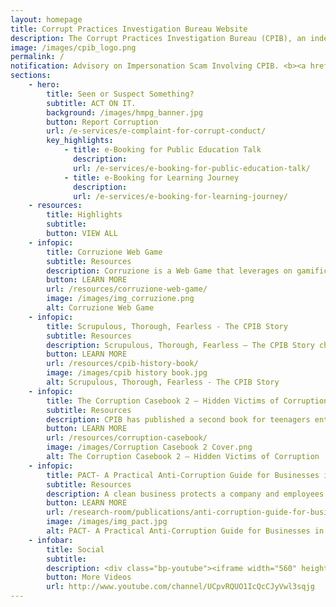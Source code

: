 ```yaml
---
layout: homepage
title: Corrupt Practices Investigation Bureau Website
description: The Corrupt Practices Investigation Bureau (CPIB), an independent agency, is responsible for the investigation and prevention of corruption in Singapore.
image: /images/cpib_logo.png
permalink: /
notification: Advisory on Impersonation Scam Involving CPIB. <b><a href="/advisory/"> Click here to read more. </a></b>
sections:
    - hero:
        title: Seen or Suspect Something?
        subtitle: ACT ON IT.
        background: /images/hmpg_banner.jpg
        button: Report Corruption
        url: /e-services/e-complaint-for-corrupt-conduct/
        key_highlights:
            - title: e-Booking for Public Education Talk
              description: 
              url: /e-services/e-booking-for-public-education-talk/
            - title: e-Booking for Learning Journey
              description: 
              url: /e-services/e-booking-for-learning-journey/
    - resources:
        title: Highlights
        subtitle: 
        button: VIEW ALL
    - infopic:
        title: Corruzione Web Game
        subtitle: Resources
        description: Corruzione is a Web Game that leverages on gamification to educate on the far-reaching consequences of corruption in a fun and interactive way.
        button: LEARN MORE
        url: /resources/corruzione-web-game/
        image: /images/img_corruzione.png
        alt: Corruzione Web Game
    - infopic:
        title: Scrupulous, Thorough, Fearless - The CPIB Story
        subtitle: Resources
        description: Scrupulous, Thorough, Fearless — The CPIB Story chronicles the journey of the Corrupt Practices Investigation Bureau (CPIB) from its beginnings to the present.
        button: LEARN MORE
        url: /resources/cpib-history-book/
        image: /images/cpib history book.jpg
        alt: Scrupulous, Thorough, Fearless - The CPIB Story
    - infopic:
        title: The Corruption Casebook 2 – Hidden Victims of Corruption
        subtitle: Resources
        description: CPIB has published a second book for teenagers entitled The Corruption Casebook 2: Hidden Victims of Corruption with stories that aim to educate our youth that corruption is not a victimless crime.
        button: LEARN MORE
        url: /resources/corruption-casebook/
        image: /images/Corruption Casebook 2 Cover.png
        alt: The Corruption Casebook 2 – Hidden Victims of Corruption
    - infopic:
        title: PACT- A Practical Anti-Corruption Guide for Businesses in Singapore
        subtitle: Resources
        description: A clean business protects a company and employees from being caught in thorny and compromising situations. As part of the CPIB’s commitment to combat corruption in the private sector, we have developed <b>PACT - A Practical Anti-Corruption Guide for Businesses in Singapore</b> to help domestic business owners prevent corruption in their companies.
        button: LEARN MORE
        url: /research-room/publications/anti-corruption-guide-for-businesses/
        image: /images/img_pact.jpg
        alt: PACT- A Practical Anti-Corruption Guide for Businesses in Singapore
    - infobar:
        title: Social
        subtitle: 
        description: <div class="bp-youtube"><iframe width="560" height="315" src="https://www.youtube.com/embed/U-dn5e_h2XM" title="YouTube video player" frameborder="0" allow="accelerometer; autoplay; clipboard-write; encrypted-media; gyroscope; picture-in-picture" allowfullscreen></iframe></div>
        button: More Videos
        url: http://www.youtube.com/channel/UCpvRQUO1IcQcCJyVwl3sqjg
---
```


